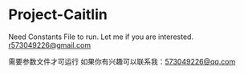 # Project-Caitlin
Need Constants File to run.
Let me if you are interested.
r573049226@gmail.com

需要参数文件才可运行
如果你有兴趣可以联系我：573049226@qq.com

